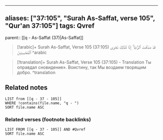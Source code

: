 
---
aliases: ["37:105", "Surah As-Saffat, verse 105", "Qur'an 37:105"]
tags: Qvref
---

parent:: [[q - As-Saffat (37)|As-Saffat]]

> [!arabic]+ Surah As-Saffat, Verse 105 (37:105)
> <span class="quran-arabic">قَدْ صَدَّقْتَ ٱلرُّءْيَآ ۚ إِنَّا كَذَٰلِكَ نَجْزِى ٱلْمُحْسِنِينَ</span>
^arabic

> [!translation]+ Surah As-Saffat, Verse 105 (37:105) - Translation
> Ты оправдал сновидение». Воистину, так Мы воздаем творящим добро.
^translation



## Related notes
```dataview
LIST from [[q - 37 - 105]]
WHERE !contains(file.name, "q - ")
SORT file.name ASC
```

### Related verses (footnote backlinks)
```dataview
LIST FROM [[q - 37 - 105]] AND #Qvref
SORT file.name ASC
```

